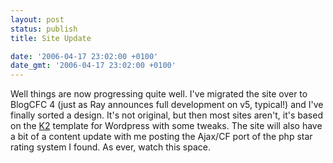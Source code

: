```yaml
---
layout: post
status: publish
title: Site Update

date: '2006-04-17 23:02:00 +0100'
date_gmt: '2006-04-17 23:02:00 +0100'
---
```

Well things are now progressing quite well. I've migrated the site over to BlogCFC 4 (just as Ray announces full development on v5, typical!) and I've finally sorted a design. It's not original, but then most sites aren't, it's based on the <a href="http://getk2.com">K2</a> template for Wordpress with some tweaks.
The site will also have a bit of a content update with me posting the Ajax/CF port of the php star rating system I found.
As ever, watch this space.
